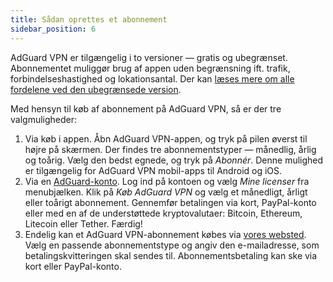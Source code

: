 ```yaml
---
title: Sådan oprettes et abonnement
sidebar_position: 6
---
```


AdGuard VPN er tilgængelig i to versioner — gratis og ubegrænset. Abonnementet muliggør brug af appen uden begrænsning ift. trafik, forbindelseshastighed og lokationsantal. Der kan [læses mere om alle fordelene ved den ubegrænsede version](/general/free-vs-unlimited).

Med hensyn til køb af abonnement på AdGuard VPN, så er der tre valgmuligheder:

1. Via køb i appen. Åbn AdGuard VPN-appen, og tryk på pilen øverst til højre på skærmen. Der findes tre abonnementstyper — månedlig, årlig og toårig. Vælg den bedst egnede, og tryk på *Abonnér*. Denne mulighed er tilgængelig for AdGuard VPN mobil-apps til Android og iOS.
2. Via en [AdGuard-konto](https://my.adguard.com/). Log ind på kontoen og vælg *Mine licenser* fra menubjælken. Klik på *Køb AdGuard VPN* og vælg et månedligt, årligt eller toårigt abonnement. Gennemfør betalingen via kort, PayPal-konto eller med en af de understøttede kryptovalutaer: Bitcoin, Ethereum, Litecoin eller Tether. Færdig!
3. Endelig kan et AdGuard VPN-abonnement købes via [vores websted](https://adguard-vpn.com/license.html). Vælg en passende abonnementstype og angiv den e-mailadresse, som betalingskvitteringen skal sendes til. Abonnementsbetaling kan ske via kort eller PayPal-konto.
